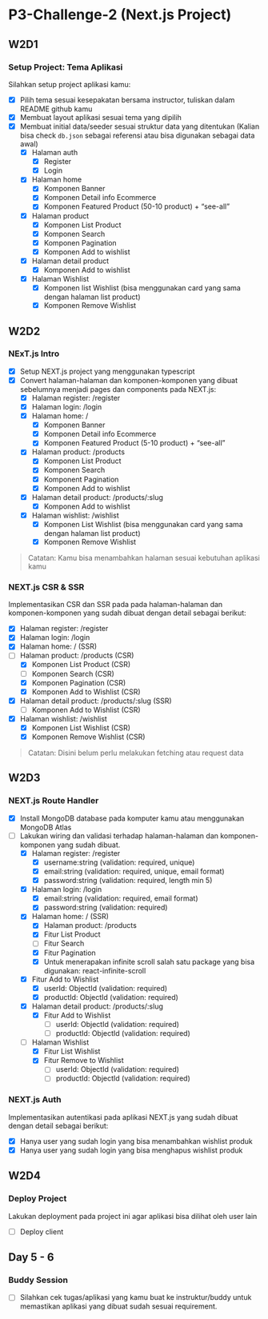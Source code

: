 # P3-Challenge-2 (Next.js Project)

## W2D1

### Setup Project: Tema Aplikasi

Silahkan setup project aplikasi kamu:

- [x] Pilih tema sesuai kesepakatan bersama instructor, tuliskan dalam README github kamu
- [x] Membuat layout aplikasi sesuai tema yang dipilih
- [x] Membuat initial data/seeder sesuai struktur data yang ditentukan (Kalian bisa check `db.json` sebagai referensi atau bisa digunakan sebagai data awal)
  - [x] Halaman auth
    - [x] Register
    - [x] Login
  - [x] Halaman home
    - [x] Komponen Banner
    - [x] Komponen Detail info Ecommerce
    - [x] Komponen Featured Product (50-10 product) + “see-all”
  - [x] Halaman product
    - [x] Komponen List Product
    - [x] Komponen Search
    - [x] Komponen Pagination
    - [x] Komponen Add to wishlist
  - [x] Halaman detail product
    - [x] Komponen Add to wishlist
  - [x] Halaman Wishlist
    - [x] Komponen list Wishlist (bisa menggunakan card yang sama dengan halaman list product)
    - [x] Komponen Remove Wishlist

## W2D2

### NExT.js Intro

- [x] Setup NEXT.js project yang menggunakan typescript
- [x] Convert halaman-halaman dan komponen-komponen yang dibuat sebelumnya menjadi pages dan components pada NEXT.js:
  - [x] Halaman register: /register
  - [x] Halaman login: /login
  - [x] Halaman home: /
    - [x] Komponen Banner
    - [x] Komponen Detail info Ecommerce
    - [x] Komponen Featured Product (5-10 product) + “see-all”
  - [x] Halaman product: /products
    - [x] Komponen List Product
    - [x] Komponen Search
    - [x] Komponent Pagination
    - [x] Komponen Add to wishlist
  - [x] Halaman detail product: /products/:slug
    - [x] Komponen Add to wishlist
  - [x] Halaman wishlist: /wishlist
    - [x] Komponen List Wishlist (bisa menggunakan card yang sama dengan halaman list product)
    - [x] Komponen Remove Wishlist

> Catatan: Kamu bisa menambahkan halaman sesuai kebutuhan aplikasi kamu

### NEXT.js CSR & SSR

Implementasikan CSR dan SSR pada pada halaman-halaman dan komponen-komponen yang sudah dibuat dengan detail sebagai berikut:

- [x] Halaman register: /register
- [x] Halaman login: /login
- [x] Halaman home: / (SSR)
- [ ] Halaman product: /products (CSR)
  - [x] Komponen List Product (CSR)
  - [ ] Komponen Search (CSR)
  - [x] Komponen Pagination (CSR)
  - [x] Komponen Add to Wishlist (CSR)
- [x] Halaman detail product: /products/:slug (SSR)
  - [ ] Komponen Add to Wishlist (CSR)
- [x] Halaman wishlist: /wishlist
  - [x] Komponen List Wishlist (CSR)
  - [x] Komponen Remove Wishlist (CSR)

> Catatan: Disini belum perlu melakukan fetching atau request data

## W2D3

### NEXT.js Route Handler

- [x] Install MongoDB database pada komputer kamu atau menggunakan MongoDB Atlas
- [ ] Lakukan wiring dan validasi terhadap halaman-halaman dan komponen-komponen yang sudah dibuat.
  - [x] Halaman register: /register
    - [x] username:string (validation: required, unique)
    - [x] email:string (validation: required, unique, email format)
    - [x] password:string (validation: required, length min 5)
  - [x] Halaman login: /login
    - [x] email:string (validation: required, email format)
    - [x] password:string (validation: required)
  - [x] Halaman home: / (SSR)
    - [x] Halaman product: /products
    - [x] Fitur List Product
    - [ ] Fitur Search
    - [x] Fitur Pagination
    - [x] Untuk menerapakan infinite scroll salah satu package yang bisa digunakan: react-infinite-scroll
  - [x] Fitur Add to Wishlist
    - [x] userId: ObjectId (validation: required)
    - [x] productId: ObjectId (validation: required)
  - [x] Halaman detail product: /products/:slug
    - [x] Fitur Add to Wishlist
      - [ ] userId: ObjectId (validation: required)
      - [ ] productId: ObjectId (validation: required)
  - [ ] Halaman Wishlist
    - [x] Fitur List Wishlist
    - [x] Fitur Remove to Wishlist
      - [ ] userId: ObjectId (validation: required)
      - [ ] productId: ObjectId (validation: required)

### NEXT.js Auth

Implementasikan autentikasi pada aplikasi NEXT.js yang sudah dibuat dengan detail sebagai berikut:

- [x] Hanya user yang sudah login yang bisa menambahkan wishlist produk
- [x] Hanya user yang sudah login yang bisa menghapus wishlist produk

## W2D4

### Deploy Project

Lakukan deployment pada project ini agar aplikasi bisa dilihat oleh user lain

- [ ] Deploy client

## Day 5 - 6

### Buddy Session

- [ ] Silahkan cek tugas/aplikasi yang kamu buat ke instruktur/buddy untuk memastikan aplikasi yang dibuat sudah sesuai requirement.
